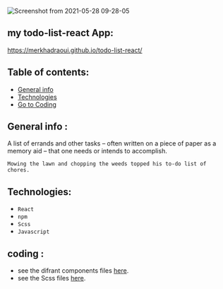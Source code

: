 ![Screenshot from 2021-05-28 09-28-05](https://user-images.githubusercontent.com/75792175/124710404-06f8e880-defd-11eb-89b7-e124f6274584.png)
## my todo-list-react  App: 
https://merkhadraoui.github.io/todo-list-react/


## Table of contents:
* [General info](#general-info-about-my-NotrBook-APP )
* [Technologies](#technologies)
* [ Go to Coding](#coding)



## General info :
A list of errands and other tasks – often written on a piece of paper as a memory aid – that one needs or intends to accomplish.

    Mowing the lawn and chopping the weeds topped his to-do list of chores.

## Technologies:

- `React`
- `npm`
- `Scss`
- `Javascript`

## coding :
* see the difrant components files [here](https://github.com/MerKhadraoui/todo-list-react/tree/main/src).
* see the Scss files [here](https://github.com/MerKhadraoui/todo-list-react/blob/main/src/sass/main.scss).

